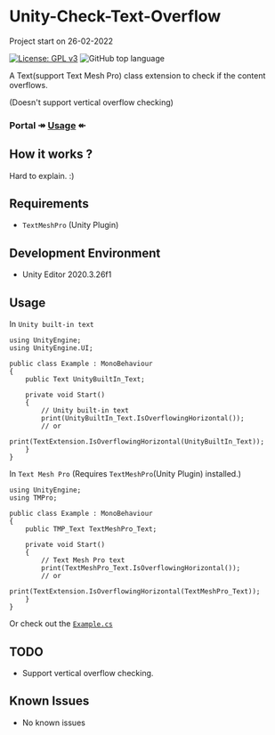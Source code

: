 # Unity-Check-Text-Overflow
Project start on 26-02-2022

[![License: GPL v3](https://img.shields.io/badge/License-GPLv3-blue.svg)](https://www.gnu.org/licenses/gpl-3.0)
![GitHub top language](https://img.shields.io/github/languages/top/soranoo/Unity-Check-Text-Overflow)

A Text(support Text Mesh Pro) class extension to check if the content overflows.

(Doesn't support vertical overflow checking)

### Portal ↠ [Usage](#usage) ↞

## How it works ?
Hard to explain. :)

## Requirements
* `TextMeshPro` (Unity Plugin)

## Development Environment
* Unity Editor 2020.3.26f1

<a name="usage"></a>
## Usage
In `Unity built-in text`
```
using UnityEngine;
using UnityEngine.UI;

public class Example : MonoBehaviour
{
    public Text UnityBuiltIn_Text;

    private void Start()
    {
        // Unity built-in text
        print(UnityBuiltIn_Text.IsOverflowingHorizontal());
        // or
        print(TextExtension.IsOverflowingHorizontal(UnityBuiltIn_Text));
    }
}
```

In `Text Mesh Pro` (Requires `TextMeshPro`(Unity Plugin) installed.)
```
using UnityEngine;
using TMPro;

public class Example : MonoBehaviour
{
    public TMP_Text TextMeshPro_Text;

    private void Start()
    {
        // Text Mesh Pro text
        print(TextMeshPro_Text.IsOverflowingHorizontal());
        // or
        print(TextExtension.IsOverflowingHorizontal(TextMeshPro_Text));
    }
}
```

Or check out the [`Example.cs`](Example.cs)

## TODO
* Support vertical overflow checking.

## Known Issues
* No known issues
